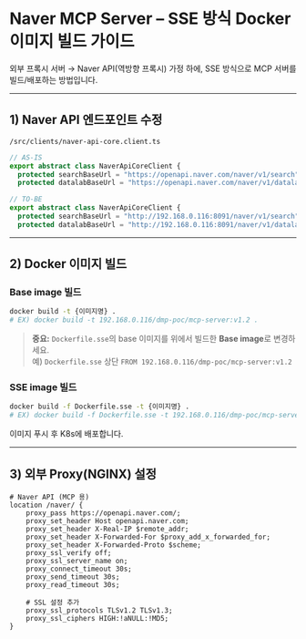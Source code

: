 # Naver MCP Server – SSE 방식 Docker 이미지 빌드 가이드

외부 프록시 서버 → Naver API(역방향 프록시) 가정 하에, SSE 방식으로 MCP 서버를 빌드/배포하는 방법입니다.

---

## 1) Naver API 엔드포인트 수정

`/src/clients/naver-api-core.client.ts`

```ts
// AS-IS
export abstract class NaverApiCoreClient {
  protected searchBaseUrl = "https://openapi.naver.com/naver/v1/search";
  protected datalabBaseUrl = "https://openapi.naver.com/naver/v1/datalab";

// TO-BE
export abstract class NaverApiCoreClient {
  protected searchBaseUrl = "http://192.168.0.116:8091/naver/v1/search";
  protected datalabBaseUrl = "http://192.168.0.116:8091/naver/v1/datalab";
```
---

## 2) Docker 이미지 빌드

### Base image 빌드
```bash
docker build -t {이미지명} .
# EX) docker build -t 192.168.0.116/dmp-poc/mcp-server:v1.2 .
```

> **중요:** `Dockerfile.sse`의 base 이미지를 위에서 빌드한 **Base image**로 변경하세요.  
> 예) `Dockerfile.sse` 상단 `FROM 192.168.0.116/dmp-poc/mcp-server:v1.2`

### SSE image 빌드
```bash
docker build -f Dockerfile.sse -t {이미지명} .
# EX) docker build -f Dockerfile.sse -t 192.168.0.116/dmp-poc/mcp-server:sse-proxy-1027_1 .
```

이미지 푸시 후 K8s에 배포합니다.

---

## 3) 외부 Proxy(NGINX) 설정

```nginx
# Naver API (MCP 용)
location /naver/ {
    proxy_pass https://openapi.naver.com/;
    proxy_set_header Host openapi.naver.com;
    proxy_set_header X-Real-IP $remote_addr;
    proxy_set_header X-Forwarded-For $proxy_add_x_forwarded_for;
    proxy_set_header X-Forwarded-Proto $scheme;
    proxy_ssl_verify off;
    proxy_ssl_server_name on;
    proxy_connect_timeout 30s;
    proxy_send_timeout 30s;
    proxy_read_timeout 30s;

    # SSL 설정 추가
    proxy_ssl_protocols TLSv1.2 TLSv1.3;
    proxy_ssl_ciphers HIGH:!aNULL:!MD5;
}
```

